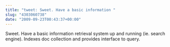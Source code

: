 ```yaml
---
title: "tweet: Sweet. Have a basic information "
slug: "4303060738"
date: "2009-09-23T00:43:37+00:00"
---
```

Sweet. Have a basic information retrieval system up and running (ie. search engine). Indexes doc collection and provides interface to query.